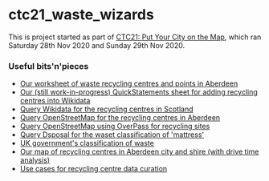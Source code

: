 # ctc21_waste_wizards

This is project started as part of 
[CTC21: Put Your City on the Map](https://github.com/CodeTheCity/CTC21), 
which ran Saturday 28th Nov 2020 and Sunday 29th Nov 2020.

### Useful bits'n'pieces

* [Our worksheet of waste recycling centres and points in Aberdeen](HWRC.csv)
* [Our (still work-in-progress) QuickStatements sheet for adding recycling centres into Wikidata](recycling-centre-quickstatements.csv)
* [Query Wikidata for the recycling centres in Scotland](https://w.wiki/occ)
* [Query OpenStreetMap for the recycling centres in Aberdeen](https://www.openstreetmap.org/search?query=aberdeen%20recycling)
* [Query OpenStreetMap using OverPass for recycling sites](https://overpass-turbo.eu/s/10Fv)
* [Query Dsposal for the waset classification of 'mattress'](https://dsposal.uk/search-results/?keyword=Mattress&flexdatalist-keyword=Mattress&list-type=LOW)
* [UK government's classification of waste](https://assets.publishing.service.gov.uk/government/uploads/system/uploads/attachment_data/file/719394/Waste-classification-technical-guidance-WM3.pdf)
* [Our map of recycling centres in Aberdeen city and shire (with drive time analysis)](https://raw.githack.com/CodeTheCity/ctc21_waste_wizards/main/prototype/index.html)
* [Use cases for recycling centre data curation](https://raw.githack.com/CodeTheCity/ctc21_waste_wizards/main/prototype/use_cases.html)